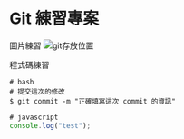# Git 練習專案

圖片練習
![git存放位置](https://i.imgur.com/iYbhwu4.png)

程式碼練習

```bash=
# bash
# 提交這次的修改
$ git commit -m "正確填寫這次 commit 的資訊"
```

```javascript
# javascript
console.log("test");
```
